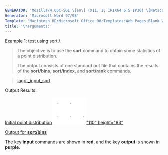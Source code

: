 ```yaml
---
GENERATOR: 'Mozilla/4.05C-SGI \[en\] (X11; I; IRIX64 6.5 IP30) \[Netscape\]'
Generator: 'Microsoft Word 97/98'
Template: 'Macintosh HD:Microsoft Office 98:Templates:Web Pages:Blank Web Page'
title: '\*arguments:'
---
```


Example 1: test using sort.\

> The objective is to use the **sort** command to obtain some statistics
> of a point distribution.
>
> The output consists of one standard out file that contains the results
> of the **sort/bins**, **sort/index**, and **sort/rank** commands.

> [lagrit\_input\_sort](../input_output/lagrit_input_sort)
>
Output Results:

[Initial point
distribution](image/sort.gif)[![](image/sort_tn.gif)"110"
height="83"](image/sort.gif)

[Output for **sort/bins**](sort_output2)

The key **input** commands are shown in **red**, and the key **output**
is shown in **purple**.
